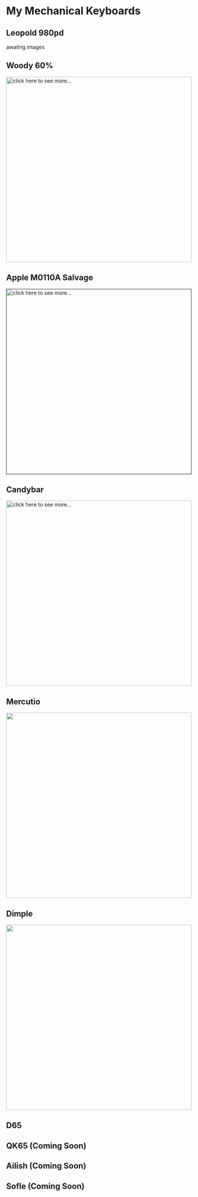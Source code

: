 # My Mechanical Keyboards

## Leopold 980pd
awaitng images


## Woody 60%
<a href="https://eighty58five.github.io/eighty58five.keebs/keyboards/wooden60">
  <img alt="click here to see more..." src="https://github.com/eighty58five/eighty58five.keebs/blob/gh-pages/docs/assets/images/keyboards/wooden/20200619_080320.jpg?raw=true" width="500">
</a>

## Apple M0110A Salvage
<a href="">
  <img alt="click here to see more..." src="https://preview.redd.it/7e526z9miuf61.jpg?width=960&crop=smart&auto=webp&s=fc57fa04e01c48d00aa25927c86111a9a9c7ab76" width="500">
</a>

## Candybar
<a href="https://eighty58five.github.io/eighty58five.keebs/keyboards/candybar">
  <img alt="click here to see more..." src="https://preview.redd.it/clv0cuqwpa471.jpg?width=960&crop=smart&auto=webp&s=6f4696176a386a61798ea03edd1954e2ddcefee5" width="500">
<a/>

## Mercutio 
<img src="https://preview.redd.it/76xne4z1h3g81.jpg?width=960&crop=smart&auto=webp&s=a810cc8610ceab22821f3b7aae51cbccc4eb5e67" width="500">

## Dimple
<img src="https://preview.redd.it/z3l51bdtcnw81.jpg?width=960&crop=smart&auto=webp&s=356bcec88d26372a3fc2c18e15a73e50adea0311" width="500">

## D65

## QK65 (Coming Soon)

## Ailish (Coming Soon)

## Sofle (Coming Soon)
